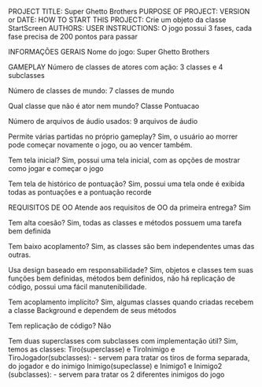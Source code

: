 PROJECT TITLE: Super Ghetto Brothers
PURPOSE OF PROJECT:
VERSION or DATE:
HOW TO START THIS PROJECT: Crie um objeto da classe StartScreen
AUTHORS:
USER INSTRUCTIONS: O jogo possui 3 fases, cada fase precisa de 200 pontos
para passar

INFORMAÇÕES GERAIS
Nome do jogo: Super Ghetto Brothers 

GAMEPLAY 
Número de classes de atores com ação:
    3 classes e 4 subclasses

Número de classes de mundo: 
    7 classes de mundo

Qual classe que não é ator nem mundo? 
    Classe Pontuacao
 
Número de arquivos de áudio usados: 
    9 arquivos de áudio 


Permite várias partidas no próprio gameplay? 
    Sim, o usuário ao morrer pode começar novamente o jogo, ou ao vencer também.


Tem tela inicial?
    Sim, possui uma tela inicial, com as opções de mostrar como jogar e começar o jogo


Tem tela de histórico de pontuação? 
    Sim, possui uma tela onde é exibida todas as pontuações e a pontuação recorde


    
    
REQUISITOS DE OO 
Atende aos requisitos de OO da primeira entrega?
    Sim
 
Tem alta coesão?
    Sim, todas as classes e métodos possuem uma tarefa bem definida

Tem baixo acoplamento?
    Sim, as classes são bem independentes umas das outras.

Usa design baseado em responsabilidade?
    Sim, objetos e classes tem suas funções bem definidas, métodos bem definidos, não há replicação de código, possui uma fácil manutenibilidade.

Tem acoplamento implícito?
    Sim, algumas classes quando criadas recebem a classe Background e dependem de seus métodos

Tem replicação de código?
    Não

Tem duas superclasses com subclasses com implementação útil?
    Sim, temos as classes:
    Tiro(superclasse) e TiroInimigo e TiroJogador(subclasses):
    - servem para tratar os tiros de forma separada, do jogador e do inimigo
    Inimigo(supeclasse) e Inimigo1 e Inimigo2 (subclasses):
    - servem para tratar os 2 diferentes inimigos do jogo

